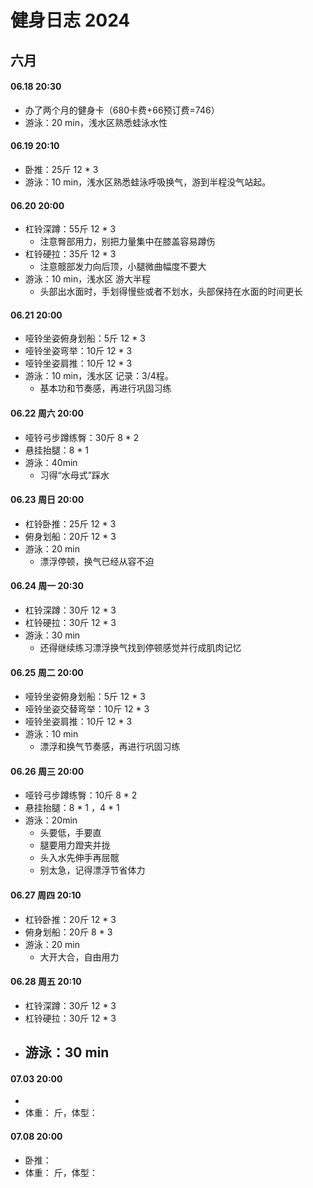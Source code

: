# 健身日志 2024

## 六月

#### 06.18 20:30

- 办了两个月的健身卡（680卡费+66预订费=746）
- 游泳：20 min，浅水区熟悉蛙泳水性

#### 06.19 20:10

- 卧推：25斤 12 * 3
- 游泳：10 min，浅水区熟悉蛙泳呼吸换气，游到半程没气站起。

#### 06.20 20:00

- 杠铃深蹲：55斤 12 * 3
  - 注意臀部用力，别把力量集中在膝盖容易蹲伤
- 杠铃硬拉：35斤 12 * 3
  - 注意髋部发力向后顶，小腿微曲幅度不要大
- 游泳：10 min，浅水区 游大半程
  - 头部出水面时，手划得慢些或者不划水，头部保持在水面的时间更长

#### 06.21 20:00

- 哑铃坐姿俯身划船：5斤 12 * 3
- 哑铃坐姿弯举：10斤 12 * 3 
- 哑铃坐姿肩推：10斤 12 * 3 
- 游泳：10 min，浅水区 记录：3/4程。
  - 基本功和节奏感，再进行巩固习练

#### 06.22 周六 20:00

- 哑铃弓步蹲练臀：30斤 8 * 2
- 悬挂抬腿：8 * 1
- 游泳：40min
  - 习得“水母式”踩水

#### 06.23 周日 20:00

- 杠铃卧推：25斤 12 * 3
- 俯身划船：20斤 12 * 3
- 游泳：20 min 
  - 漂浮停顿，换气已经从容不迫

#### 06.24 周一 20:30

- 杠铃深蹲：30斤 12 * 3
- 杠铃硬拉：30斤 12 * 3
- 游泳：30 min 
  - 还得继续练习漂浮换气找到停顿感觉并行成肌肉记忆

#### 06.25 周二 20:00

- 哑铃坐姿俯身划船：5斤 12 * 3
- 哑铃坐姿交替弯举：10斤 12 * 3 
- 哑铃坐姿肩推：10斤 12 * 3 
- 游泳：10 min
  - 漂浮和换气节奏感，再进行巩固习练

#### 06.26 周三 20:00

- 哑铃弓步蹲练臀：10斤 8 * 2
- 悬挂抬腿：8 * 1 ，4 * 1
- 游泳：20min
  - 头要低，手要直
  - 腿要用力蹬夹并拢
  - 头入水先伸手再屈髋
  - 别太急，记得漂浮节省体力

#### 06.27 周四 20:10

- 杠铃卧推：20斤 12 * 3
- 俯身划船：20斤 8 * 3
- 游泳：20 min
  - 大开大合，自由用力

#### 06.28 周五 20:10

- 杠铃深蹲：30斤 12 * 3
- 杠铃硬拉：30斤 12 * 3
- 游泳：30 min 
  - 

#### 07.03 20:00

- 
- 体重： 斤，体型： 

#### 07.08 20:00

- 卧推：
- 体重： 斤，体型： 